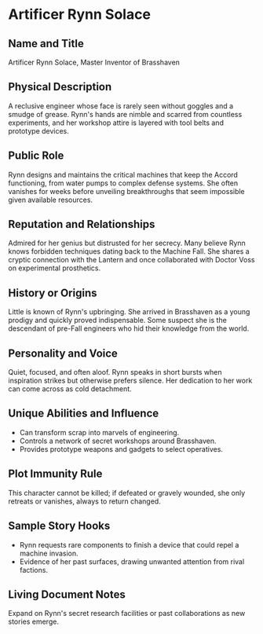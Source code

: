 # Artificer Rynn Solace

## Name and Title
Artificer Rynn Solace, Master Inventor of Brasshaven

## Physical Description
A reclusive engineer whose face is rarely seen without goggles and a smudge of grease. Rynn's hands are nimble and scarred from countless experiments, and her workshop attire is layered with tool belts and prototype devices.

## Public Role
Rynn designs and maintains the critical machines that keep the Accord functioning, from water pumps to complex defense systems. She often vanishes for weeks before unveiling breakthroughs that seem impossible given available resources.

## Reputation and Relationships
Admired for her genius but distrusted for her secrecy. Many believe Rynn knows forbidden techniques dating back to the Machine Fall. She shares a cryptic connection with the Lantern and once collaborated with Doctor Voss on experimental prosthetics.

## History or Origins
Little is known of Rynn's upbringing. She arrived in Brasshaven as a young prodigy and quickly proved indispensable. Some suspect she is the descendant of pre-Fall engineers who hid their knowledge from the world.

## Personality and Voice
Quiet, focused, and often aloof. Rynn speaks in short bursts when inspiration strikes but otherwise prefers silence. Her dedication to her work can come across as cold detachment.

## Unique Abilities and Influence
- Can transform scrap into marvels of engineering.
- Controls a network of secret workshops around Brasshaven.
- Provides prototype weapons and gadgets to select operatives.

## Plot Immunity Rule
This character cannot be killed; if defeated or gravely wounded, she only retreats or vanishes, always to return changed.

## Sample Story Hooks
- Rynn requests rare components to finish a device that could repel a machine invasion.
- Evidence of her past surfaces, drawing unwanted attention from rival factions.

## Living Document Notes
Expand on Rynn's secret research facilities or past collaborations as new stories emerge.
